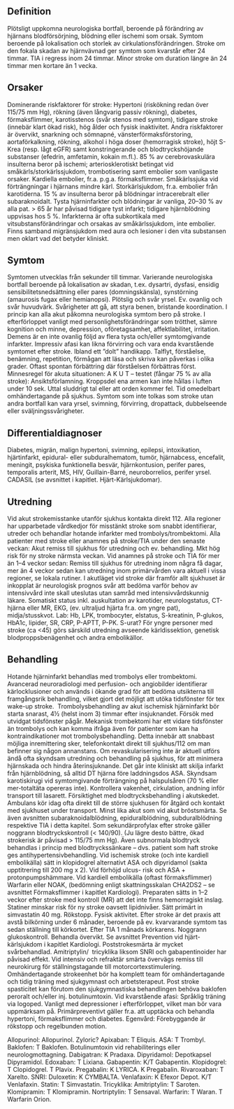 ## Definition

Plötsligt uppkomna neurologiska bortfall, beroende på förändring av hjärnans blodförsörjning, blödning eller ischemi som orsak. Symtom beroende på lokalisation och storlek av cirkulationsförändringen. Stroke om den fokala skadan av hjärnvävnad ger symtom som kvarstår efter 24 timmar. TIA i regress inom 24 timmar. Minor stroke om duration längre än 24 timmar men kortare än 1 vecka.

## Orsaker

Dominerande riskfaktorer för stroke: Hypertoni (riskökning redan över 115/75 mm Hg), rökning (även långvarig passiv rökning), diabetes, förmaksflimmer, karotisstenos (svår stenos med symtom), tidigare stroke (innebär klart ökad risk), hög ålder och fysisk inaktivitet. Andra riskfaktorer är övervikt, snarkning och sömnapné, vänsterförmaksförstoring, aortaförkalkning, rökning, alkohol i höga doser (hemorragisk stroke), höjt S-Krea (resp. lågt eGFR) samt konstringerande och blodtryckshöjande substanser (efedrin, amfetamin, kokain m.fl.).
85 % av cerebrovaskulära insulterna beror på ischemi; arteriosklerotiskt betingat vid småkärls/storkärlssjukdom, trombotisering samt embolier som vanligaste orsaker. Kardiella embolier, fr.a. p.g.a. förmaksflimmer. Småkärlssjuka vid förträngningar i hjärnans mindre kärl. Storkärlsjukdom, fr.a. embolier från karotiderna. 15 % av insulterna beror på blödningar intracerebralt eller subaraknoidalt.
Tysta hjärninfarkter och blödningar är vanliga, 20–30 % av alla pat. > 65 år har påvisad tidigare tyst infarkt; tidigare hjärnblödning uppvisas hos 5 %. Infarkterna är ofta subkortikala med vitsubstansförändringar och orsakas av småkärlssjukdom, inte embolier. Finns samband migränsjukdom med aura och lesioner i den vita substansen men oklart vad det betyder kliniskt.

## Symtom

Symtomen utvecklas från sekunder till timmar. Varierande neurologiska bortfall beroende på lokalisation av skadan, t.ex. dysartri, dysfasi, ensidig sensibilitetsnedsättning eller pares (domningskänsla), synstörning (amaurosis fugax eller hemianopsi). Plötslig och svår yrsel. Ev. ovanlig och svår huvudvärk. Svårigheter att gå, att styra benen, bristande koordination.
I princip kan alla akut påkomna neurologiska symtom bero på stroke.
I efterförloppet vanligt med personlighetsförändringar som trötthet, sämre kognition och minne, depression, oföretagsamhet, affektlabilitet, irritation. Demens är en inte ovanlig följd av flera tysta och/eller symtomgivande infarkter.
Impressiv afasi kan likna förvirring och vara enda kvarstående symtomet efter stroke. Ibland ett ”dolt” handikapp. Talflyt, förståelse, benämning, repetition, förmågan att läsa och skriva kan påverkas i olika grader. Oftast spontan förbättring där förståelsen förbättras först.
Minnesregel för akuta situationen: A K U T – testet (fångar 75 % av alla stroke):
Ansiktsförlamning.
Kroppsdel ena armen kan inte hållas i luften under 10 sek.
Uttal sluddrigt tal eller att orden kommer fel.
Tid omedelbart omhändertagande på sjukhus.
Symtom som inte tolkas som stroke utan andra bortfall kan vara yrsel, svimning, förvirring, dropattack, dubbelseende eller sväljningssvårigheter.

## Differentialdiagnoser

Diabetes, migrän, malign hypertoni, svimning, epilepsi, intoxikation, hjärtinfarkt, epidural- eller subduralhematom, tumör, hjärnabcess, encefalit, meningit, psykiska funktionella besvär, hjärnkontusion, perifer pares, temporalis arterit, MS, HIV, Guillain-Barré, neuroborrelios, perifer yrsel. CADASIL (se avsnittet i kapitlet. Hjärt-Kärlsjukdomar).

## Utredning

Vid akut strokemisstanke utanför sjukhus kontakta direkt 112. Alla regioner har upparbetade vårdkedjor för misstänkt stroke som snabbt identifierar, utreder och behandlar hotande infarkter med trombolys/trombektomi.
Alla patienter med stroke eller anamnes på stroke/TIA under den senaste veckan: Akut remiss till sjukhus för utredning och ev. behandling. Mkt hög risk för ny stroke närmsta veckan. Vid anamnes på stroke och TIA för mer än 1–4 veckor sedan: Remiss till sjukhus för utredning inom några få dagar, mer än 4 veckor sedan kan utredning inom primärvården vara aktuell i vissa regioner, se lokala rutiner. I akutläget vid stroke där framför allt sjukhuset är inkopplat är neurologisk prognos svår att bedöma varför behov av intensivvård inte skall uteslutas utan samråd med intensivvårdskunnig läkare.
Somatiskt status inkl. auskultation av karotider, neurologstatus, CT-hjärna eller MR, EKG, (ev. ultraljud hjärta fr.a. om yngre pat), midja/stusskvot. Lab: Hb, LPK, trombocyter, elstatus, S-kreatinin, P-glukos, HbA1c, lipider, SR, CRP, P-APTT, P-PK. S-urat?
För yngre personer med stroke (ca <45) görs särskild utredning avseende kärldissektion, genetisk blodproppsbenägenhet och andra embolikällor.

## Behandling

Hotande hjärninfarkt behandlas med trombolys eller trombektomi. Avancerad neuroradiologi med perfusion- och angiobilder identifierar kärlocklusioner och används i ökande grad för att bedöma utsikterna till framgångsrik behandling, vilket gjort det möjligt att utöka tidsfönster för tex wake-up stroke.  Trombolysbehandling av akut ischemisk hjärninfarkt bör starta snarast, 4½ (helst inom 3) timmar efter insjuknandet. Försök med utvidgat tidsfönster pågår. Mekanisk trombektomi har ett vidare tidsfönster än trombolys och kan komma ifråga även för patienter som kan ha kontraindikationer mot trombolysbehandling. Detta innebär att snabbast möjliga inremittering sker, telefonkontakt direkt till sjukhus/112 om man befinner sig någon annanstans.
Om revaskularisering inte är aktuell utförs ändå ofta skyndsam utredning och behandling på sjukhus, för att minimera hjärnskada och hindra återinsjuknande. Det går inte kliniskt att skilja infarkt från hjärnblödning, så alltid DT hjärna före laddningsdos ASA.
Skyndsam karotiskirugi vid symtomgivande förträngning på halspulsåren (70 % eller mer-totaltäta opereras inte). Kontrollera vakenhet, cirkulation, andning inför transport till lasarett. Försiktighet med blodtrycksbehandling i akutskedet. Ambulans kör idag ofta direkt till de större sjukhusen för åtgärd och kontakt med sjukhuset under transport. Minst lika akut som vid akut bröstsmärta.
Se även avsnitten subaraknoidalblödning, epiduralblödning, subduralblödning respektive TIA i detta kapitel.
Som sekundärprofylax efter stroke gäller noggrann blodtryckskontroll (< 140/90). (Ju lägre desto bättre, ökad strokerisk är påvisad > 115/75 mm Hg). Även subnormala blodtryck behandlas i princip med blodtryckssänkare – dvs. patient som haft stroke ges antihypertensivbehandling. Vid ischemisk stroke (och inte kardiell embolikälla) sätt in klopidogrel alternativt ASA och dipyridamol (sakta upptitrering till 200 mg x 2). Vid förhöjd ulcus- risk och ASA + protonpumpshämmare.
Vid kardiell embolikälla (oftast förmaksflimmer) Warfarin eller NOAK, (bedömning enligt skattningsskalan CHA2DS2 – se avsnittet Förmaksflimmer i kapitlet Kardiologi). Preparaten sätts in 1–2 veckor efter stroke med kontroll (MR) att det inte finns hemorragiskt inslag.
Statiner minskar risk för ny stroke oavsett lipidnivåer. Sätt primärt in simvastatin 40 mg. Rökstopp. Fysisk aktivitet. Efter stroke är det praxis att avstå bilkörning under 6 månader, beroende på ev. kvarvarande symtom tas sedan ställning till körkortet. Efter TIA 1 månads körkarens. Noggrann glukoskontroll. Behandla övervikt. Se avsnittet Prevention vid hjärt-kärlsjukdom i kapitlet Kardiologi.
Poststrokesmärta är mycket svårbehandlad. Amitriptylin/  tricyklika liksom SNRI och gabapentinoider har påvisad effekt. Vid intensiv och refraktär smärta övervägs remiss till neurokirurg för ställningstagande till motorcortexstimulering.
Omhändertagande strokeenhet bör ha komplett team för omhändertagande och tidig träning med sjukgymnast och arbetsterapeut. Post stroke spasticitet kan förutom den sjukgymnastiska behandlingen behöva baklofen peroralt och/eller inj. botulinumtoxin.
Vid kvarstående afasi: Språklig träning via logoped. Vanligt med depressioner i efterförloppet, vilket man bör vara uppmärksam på.
Primärpreventivt gäller fr.a. att upptäcka och behandla hypertoni, förmaksflimmer och diabetes.
Egenvård: Förebyggande är rökstopp och regelbunden motion.


Allopurinol: Allopurinol. Zyloric?
Apixaban: T Eliquis.
ASA: T Trombyl.
Baklofen: T Baklofen.
Botulinumtoxin vid rehabiliterings eller neurologmottagning.
Dabigatran: K Pradaxa.
Dipyridamol: Depotkapsel Dipyramidol.
Edoxaban: T Lixiana.
Gabapentin: K/T Gabapentin.
Klopidogrel: T Clopidogrel. T Plavix.
Pregabalin: K LYRICA. K Pregabalin.
Rivaroxaban: T Xarelto.
SNRI: Duloxetin: K CYMBALTA. Venlafaxin: K Efexor Depot. K/T Venlafaxin.
Statin: T Simvastatin.
Tricyklika: Amitriptylin: T Saroten. Klomipramin: T Klomipramin. Nortriptylin: T Sensaval.
Warfarin: T Waran. T Warfarin Orion.

